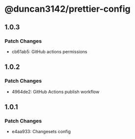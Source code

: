 # @duncan3142/prettier-config

## 1.0.3

### Patch Changes

- cb61ab5: GitHub actions permissions

## 1.0.2

### Patch Changes

- 4964de2: GitHub Actions publish workflow

## 1.0.1

### Patch Changes

- e4aa933: Changesets config
